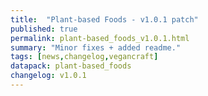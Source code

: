 ```yaml
---
title:  "Plant-based Foods - v1.0.1 patch"
published: true
permalink: plant-based_foods_v1.0.1.html
summary: "Minor fixes + added readme."
tags: [news,changelog,vegancraft]
datapack: plant-based_foods
changelog: v1.0.1
---
```

